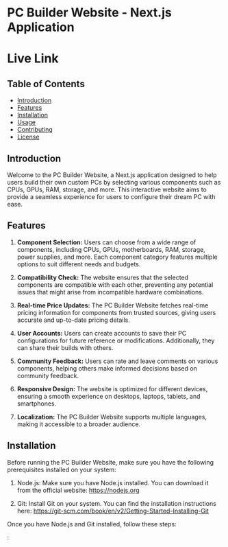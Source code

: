 # PC Builder Website - Next.js Application

# Live Link

## Table of Contents

- [Introduction](#introduction)
- [Features](#features)
- [Installation](#installation)
- [Usage](#usage)
- [Contributing](#contributing)
- [License](#license)

## Introduction

Welcome to the PC Builder Website, a Next.js application designed to help users build their own custom PCs by selecting various components such as CPUs, GPUs, RAM, storage, and more. This interactive website aims to provide a seamless experience for users to configure their dream PC with ease.

## Features

1. **Component Selection:** Users can choose from a wide range of components, including CPUs, GPUs, motherboards, RAM, storage, power supplies, and more. Each component category features multiple options to suit different needs and budgets.

2. **Compatibility Check:** The website ensures that the selected components are compatible with each other, preventing any potential issues that might arise from incompatible hardware combinations.

3. **Real-time Price Updates:** The PC Builder Website fetches real-time pricing information for components from trusted sources, giving users accurate and up-to-date pricing details.

4. **User Accounts:** Users can create accounts to save their PC configurations for future reference or modifications. Additionally, they can share their builds with others.

5. **Community Feedback:** Users can rate and leave comments on various components, helping others make informed decisions based on community feedback.

6. **Responsive Design:** The website is optimized for different devices, ensuring a smooth experience on desktops, laptops, tablets, and smartphones.

7. **Localization:** The PC Builder Website supports multiple languages, making it accessible to a broader audience.

## Installation

Before running the PC Builder Website, make sure you have the following prerequisites installed on your system:

1. Node.js: Make sure you have Node.js installed. You can download it from the official website: https://nodejs.org

2. Git: Install Git on your system. You can find the installation instructions here: https://git-scm.com/book/en/v2/Getting-Started-Installing-Git

Once you have Node.js and Git installed, follow these steps:

:

